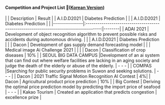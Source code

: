 #### Competition and Project List 📝([Korean Version)](https://viridian-monarch-554.notion.site/Project-List-2fb5f156c064465f9dcd66d49e4188ee)

|               |                                      Description                                      | Result |
| A.I.D.D2021   | Diabetes Prediction                                    |  |
| A.I.D.D2021   | Diabetes Prediction                                    |  |
|---------------|:-------------------------------------------------------------------------------------:|--------|
| ADAI 2021   | Development of object recognition algorithm to prevent possible risks and accidents during autonomous driving.                                    |  |
| A.I.D.D2021   | Diabetes Prediction                                    |  |
| Dacon         | Development of gas supply demand forecasting model                                    |  |
| Medical image Ai Challenge 2021 |  |        |
| Dacon | Classification of crop diseases |    10%    |
| SEOUL BIG DATA CAMPUS      |Development of an ai system that can find out where welfare facilities are lacking in an aging society and judge the death of the elderly or abuse of the elderly.                                                     | - - -       |
| COMPAS   |Searching for public security problems in Suwon and seeking solutions.                                                |   - - -  |
| Dacon         | 2021 Traffic Signal Motion Recognition AI Contest                                     |  4%|
| Dacon         | Agricultural product price prediction                                                 | 10%       |
| Big Contest   | Deriving the optimal price prediction model by predicting the import price of seafood |   - - -   |
| Kakao Tourism | Created an application that predicts congestion                                       | excellence prize      |
